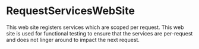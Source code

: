 RequestServicesWebSite
===

This web site registers services which are scoped per request. This web site is used for functional testing
to ensure that the services are per-request and does not linger around to impact the next request.
